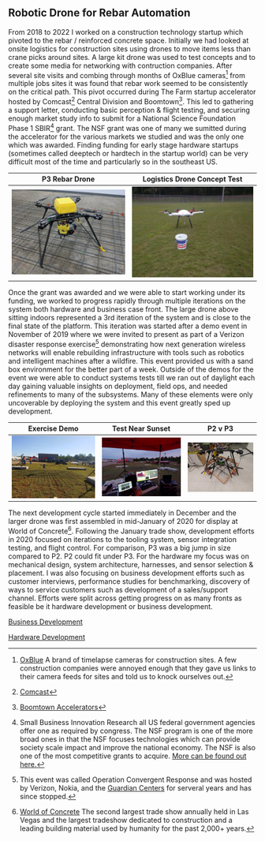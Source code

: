 ## Robotic Drone for Rebar Automation

From 2018 to 2022 I worked on a construction technology startup which pivoted to the rebar / reinforced concrete space. Initially we had looked at onsite logistics for construction sites using drones to move items less than crane picks around sites. A large kit drone was used to test concepts and to create some media for networking with contruction companies. After several site visits and combing through months of OxBlue cameras[^oxblue] from multiple jobs sites it was found that rebar work seemed to be consistently on the critical path. This pivot occurred during The Farm startup accelerator hosted by Comcast[^comcast] Central Division and Boomtown[^boomtown]. This led to gathering a support letter, conducting basic perception & flight testing, and securing enough market study info to submit for a National Science Foundation Phase 1 SBIR[^SBIR] grant. The NSF grant was one of many we sumitted during the accelerator for the various markets we studied and was the only one which was awarded. Finding funding for early stage hardware startups (sometimes called deeptech or hardtech in the startup world) can be very difficult most of the time and particularly so in the southeast US. 

| P3 Rebar Drone | Logistics Drone Concept Test|
| :---: | :---: |
|![image_of_rebar_drone_indoors](images/rebar-drone-indoor-flight-test.jpg)|![image_of_logistics_drone](images/logistics-drone-demo.jpg)|

Once the grant was awarded and we were able to start working under its funding, we worked to progress rapidly through multiple iterations on the system both hardware and business case front. The large drone above sitting indoors represented a 3rd iteration of the system and is close to the final state of the platform. This iteration was started after a demo event in November of 2019 where we were invited to present as part of a Verizon disaster response exercise[^ocr] demonstrating how next generation wireless networks will enable rebuilding infrastructure with tools such as robotics and intelligent machines after a wildfire. This event provided us with a sand box environment for the better part of a week. Outside of the demos for the event we were able to conduct systems tests till we ran out of daylight each day gaining valuable insights on deployment, field ops, and needed refinements to many of the subsystems. Many of these elements were only uncoverable by deploying the system and this event greatly sped up development. 

| Exercise Demo | Test Near Sunset | P2 v P3|
| :---: | :---: | :---: |
| ![image_of_demo](/images/rebar-drone-disaster-fire.jpg) | ![image_of_test_near_sunset](/images/rebar-drone-disaster-test.jpg) | ![image_of_P3vsP2](/images/rebar-drone-P2vP3.jpg) |

The next development cycle started immediately in December and the larger drone was first assembled in mid-January of 2020 for display at World of Concrete[^woc]. Following the January trade show, development efforts in 2020 focused on iterations to the tooling system, sensor integration testing, and flight control. For comparison, P3 was a big jump in size compared to P2. P2 could fit under P3. For the hardware my focus was on mechanical design, system architecture, harnesses, and sensor selection & placement. I was also focusing on business development efforts such as customer interviews, performance studies for benchmarking, discovery of ways to service customers such as development of a sales/support channel.  Efforts were split across getting progress on as many fronts as feasible be it hardware development or business development.


[Business Development](BusinessDevelopment.md)

[Hardware Development](HardwareDevelopment.md)


[^oxblue]: [OxBlue](https://www.oxblue.com/) A brand of timelapse cameras for construction sites. A few construction companies were annoyed enough that they gave us links to their camera feeds for sites and told us to knock ourselves out. 
[^woc]: [World of Concrete](https://www.worldofconcrete.com) The second largest trade show annually held in Las Vegas and the largest tradeshow dedicated to construction and a leading building material used by humanity for the past 2,000+ years. 
[^comcast]: [Comcast](https://corporate.comcast.com/)
[^boomtown]: [Boomtown Accelerators](https://btinnovation.com/)
[^ocr]: This event was called Operation Convergent Response and was hosted by Verizon, Nokia, and the [Guardian Centers](https://guardiancenters.com/) for serveral years and has since stopped. 
[^SBIR]: Small Business Innovation Research all US federal government agencies offer one as required by congress. The NSF program is one of the more broad ones in that the NSF focuses technologies which can provide society scale impact and improve the national economy. The NSF is also one of the most competitive grants to acquire. [More can be found out here.](https://seedfund.nsf.gov/)
